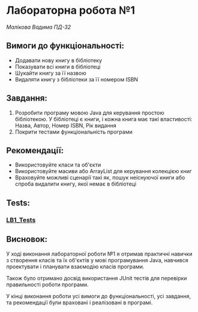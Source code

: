 # Лабораторна робота №1
*Малікова Вадима*
*ПД-32*

## Вимоги до функціональності:
* Додавати нову книгу в бібліотеку
* Показувати всі книги в бібліотеці
* Шукайти книгу за її назвою
* Видаляти книгу з бібліотеки за її номером ISBN

## Завдання:
1. Розробити програму мовою Java для керування простою бібліотекою. У бібліотеці є книги, і кожна книга має такі властивості: Назва, Автор, Номер ISBN, Рік видання
2. Покрити тестами функціональність програми

## Рекомендації:
* Використовуйте класи та об'єкти
* Використовуйте масиви або ArrayList для керування колекцією книг
* Враховуйте можливі сценарії такі як, пошук неіснуючої книги або спроба видалити книгу, якої немає в бібліотеці

## Tests:
### [LB1_Tests]()

## Висновок:
У ході виконання лабораторної роботи №1 я отримав практичні навички з створення класів та їх об'єктів у мові програмування Java, навчився проектувати і планувати взаємодію класів програми. 

Також було отримано досвід використання JUnit тестів для перевірки правильності роботи програми.

У кінці виконання роботи усі вимоги до функціональності, усі завдання, та рекомендації були враховані і реалізовані в програмі.

